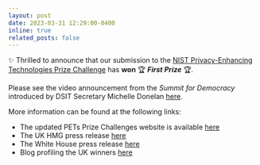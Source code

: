 ```yaml
---
layout: post
date: 2023-03-31 12:29:00-0400
inline: true
related_posts: false
---
```


:sparkles: Thrilled to announce that our submission to the [NIST Privacy-Enhancing Technologies Prize Challenge](https://petsprizechallenges.com/)  has **won** :trophy: ***First Prize*** :trophy:. 

Please see the video announcement from the *Summit for Democracy* introduced by DSIT Secretary Michelle Donelan [here](https://www.youtube.com/watch?v=8nRs3VArnco&t=12544s). 

More information can be found at the following links:

- The updated PETs Prize Challenges website is available [here](https://petsprizechallenges.com/)
- The UK HMG press release [here](https://www.gov.uk/government/news/at-summit-for-democracy-the-united-kingdom-and-the-united-states-announce-winners-of-challenge-to-drive-innovation-in-privacy-enhancing-technologies)
- The White House press release [here](https://www.whitehouse.gov/ostp/news-updates/2023/03/31/us-uk-annouce-winners-innovation-pets-democratic-values/)
- Blog profiling the UK winners [here](https://drivendata.co/blog/federated-learning-pets-prize-winners-phases-2-3)
